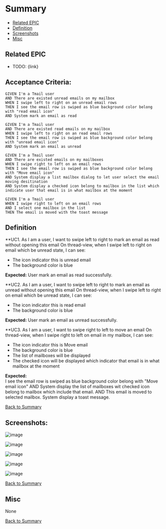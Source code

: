 # Summary

* [Related EPIC](#related-epic)
* [Definition](#definition)
* [Screenshots](#screenshots)
* [Misc](#misc)

## Related EPIC

* TODO: {link}

## Acceptance Criteria: 
```
GIVEN I'm a Tmail user
AND There are existed unread emails on my mailbox
WHEN I swipe left to right on an unread email rows
THEN I see the email row is swiped as blue background color belong with "read email icon"
AND System mark an email as read

GIVEN I'm a Tmail user
AND There are existed read emails on my mailbox
WHEN I swipe left to right on an read email rows
THEN I see the email row is swiped as blue background color belong with "unread email icon"
AND System mark an email as unread

GIVEN I'm a Tmail user
AND There are existed emails on my mailboxes
WHEN I swipe right to left on an email rows
THEN I see the email row is swiped as blue background color belong with "Move email icon"
AND System display a list mailbox dialog to let user select the email moving desitination
AND System display a checked icon belong to mailbox in the list which indicate user that email is in what mailbox at the moment

GIVEN I'm a Tmail user
WHEN I swipe right to left on an email rows
AND I select one mailbox in the list
THEN The email is moved with the toast message
```

## Definition

**UC1. As I am a user, I want to swipe left to right to mark an email as read without opening this email
On thread-view, when I swipe left to right on email which be unread state, I can see:

- The icon indicator this is unread email
- The background color is blue 

**Expected:** User mark an email as read successfully.

**UC2.  As I am a user, I want to swipe left to right to mark an email as unread without opening this email
On thread-view, when I swipe left to right on email which be unread state, I can see:

- The icon indicator this is read email
- The background color is blue 

**Expected:** User mark an email as unread successfully.

**UC3.  As I am a user, I want to swipe right to left to move an email
On thread-view, when I swipe right to left on email in my mailbox, I can see:

- The icon indicator this is Move email
- The background color is blue
- The list of mailboxes will be displayed
- The checked icon will be displayed which indicator that email is in what mailbox at the moment

**Expected:**  
I see the email row is swiped as blue background color belong with "Move email icon" 
AND System display the list of mailboxes wit checked icon belong to mailbox which include that email.
AND This email is moved to selected mailbox. System display a toast message.


[Back to Summary](#summary)

## Screenshots: 

![image](https://user-images.githubusercontent.com/124866146/235097306-615f0b87-5fe2-456b-b830-072ddc348059.png)

![image](https://user-images.githubusercontent.com/124866146/235097387-fb616f8f-ff50-4dfe-8e2b-44a5bca3aba4.png)

![image](https://user-images.githubusercontent.com/124866146/236110914-0b53392a-161a-4f25-85d9-abb06706d82a.png)

![image](https://user-images.githubusercontent.com/124866146/236111202-a4154949-5512-4287-bc78-d85ad6ad610a.png)

![image](https://user-images.githubusercontent.com/124866146/236111590-6d85c76f-e9ab-4128-ae11-060c3186085f.png)





[Back to Summary](#summary)

## Misc

None

[Back to Summary](#summary)

